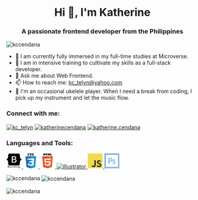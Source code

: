 <h1 align="center">Hi 👋, I'm Katherine</h1>
<h3 align="center">A passionate frontend developer from the Philippines</h3>

<p align="left"> <img src="https://komarev.com/ghpvc/?username=kccendana&label=Profile%20views&color=0e75b6&style=flat" alt="kccendana" /> </p>


- 🔭 I am currently fully immersed in my full-time studies at Microverse.
- 🌱  I am in intensive training to cultivate my skills as a full-stack developer.
- 💬 Ask me about Web Frontend.
- 📫 How to reach me: kc_telyn@yahoo.com
- 🎸 I'm an occasional ukelele player. When I need a break from coding, I pick up my instrument and let the music flow.


<h3 align="left">Connect with me:</h3>
<p align="left">
<a href="https://twitter.com/kc_telyn" target="blank"><img align="center" src="https://raw.githubusercontent.com/rahuldkjain/github-profile-readme-generator/master/src/images/icons/Social/twitter.svg" alt="kc_telyn" height="30" width="40" /></a>
<a href="https://linkedin.com/in/katherinecendana" target="blank"><img align="center" src="https://raw.githubusercontent.com/rahuldkjain/github-profile-readme-generator/master/src/images/icons/Social/linked-in-alt.svg" alt="katherinecendana" height="30" width="40" /></a>
<a href="https://fb.com/katherine.cendana" target="blank"><img align="center" src="https://raw.githubusercontent.com/rahuldkjain/github-profile-readme-generator/master/src/images/icons/Social/facebook.svg" alt="katherine.cendana" height="30" width="40" /></a>
</p>

<h3 align="left">Languages and Tools:</h3>
<p align="left"> <a href="https://getbootstrap.com" target="_blank" rel="noreferrer"> <img src="https://raw.githubusercontent.com/devicons/devicon/master/icons/bootstrap/bootstrap-plain-wordmark.svg" alt="bootstrap" width="40" height="40"/> </a> <a href="https://www.w3schools.com/css/" target="_blank" rel="noreferrer"> <img src="https://raw.githubusercontent.com/devicons/devicon/master/icons/css3/css3-original-wordmark.svg" alt="css3" width="40" height="40"/> </a> <a href="https://www.w3.org/html/" target="_blank" rel="noreferrer"> <img src="https://raw.githubusercontent.com/devicons/devicon/master/icons/html5/html5-original-wordmark.svg" alt="html5" width="40" height="40"/> </a> <a href="https://www.adobe.com/in/products/illustrator.html" target="_blank" rel="noreferrer"> <img src="https://www.vectorlogo.zone/logos/adobe_illustrator/adobe_illustrator-icon.svg" alt="illustrator" width="40" height="40"/> </a> <a href="https://developer.mozilla.org/en-US/docs/Web/JavaScript" target="_blank" rel="noreferrer"> <img src="https://raw.githubusercontent.com/devicons/devicon/master/icons/javascript/javascript-original.svg" alt="javascript" width="40" height="40"/> </a> <a href="https://www.photoshop.com/en" target="_blank" rel="noreferrer"> <img src="https://raw.githubusercontent.com/devicons/devicon/master/icons/photoshop/photoshop-line.svg" alt="photoshop" width="40" height="40"/> </a> <a href="https://sass-lang.com" target="_blank" rel="noreferrer">  </a> </p>

<p><img align="left" src="https://github-readme-stats.vercel.app/api/top-langs?username=kccendana&show_icons=true&locale=en&layout=compact" alt="kccendana" /></p>

<p>&nbsp;<img align="center" src="https://github-readme-stats.vercel.app/api?username=kccendana&show_icons=true&locale=en" alt="kccendana" /></p>

<p><img align="center" src="https://github-readme-streak-stats.herokuapp.com/?user=kccendana&" alt="kccendana" /></p>

